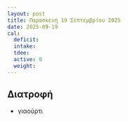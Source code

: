 ```yaml
---
layout: post
title: Παρασκευή 19 Σεπτεμβρίου 2025
date: 2025-09-19
cal:
  deficit: 
  intake: 
  tdee: 
  active: 0
  weight: 
---
```


## Διατροφή

- γιαούρτι

<!---  ![pic](/pics/2025-09-19/yogurt.jpg)<br> -->
